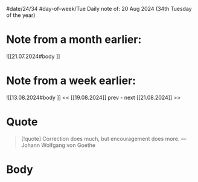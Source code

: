 
#date/24/34
#day-of-week/Tue
Daily note of: 20 Aug 2024 (34th Tuesday of the year)

# Note from a month earlier:
![[21.07.2024#body ]]

# Note from a week earlier:
![[13.08.2024#body ]]
 << [[19.08.2024]] prev - next [[21.08.2024]] >>
# Quote

> [!quote] Correction does much, but encouragement does more.
> — Johann Wolfgang von Goethe
# Body


